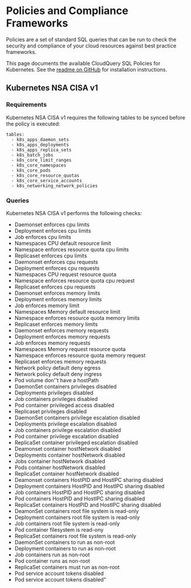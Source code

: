 # Policies and Compliance Frameworks

Policies are a set of standard SQL queries that can be run to check the security and compliance of your cloud resources against best practice frameworks.

This page documents the available CloudQuery SQL Policies for Kubernetes. See the [readme on GitHub](https://github.com/cloudquery/cloudquery/tree/main/plugins/source/k8s/policies) for installation instructions.
## Kubernetes NSA CISA v1

### Requirements
Kubernetes NSA CISA v1 requires the following tables to be synced before the policy is executed:

```
tables:
  - k8s_apps_daemon_sets
  - k8s_apps_deployments
  - k8s_apps_replica_sets
  - k8s_batch_jobs
  - k8s_core_limit_ranges
  - k8s_core_namespaces
  - k8s_core_pods
  - k8s_core_resource_quotas
  - k8s_core_service_accounts
  - k8s_networking_network_policies
```

### Queries
Kubernetes NSA CISA v1 performs the following checks:
  - Daemonset enforces cpu limits
  - Deployment enforces cpu limits
  - Job enforces cpu limits
  - Namespaces CPU default resource limit
  - Namespace enforces resource quota cpu limits
  - Replicaset enforces cpu limits
  - Daemonset enforces cpu requests
  - Deployment enforces cpu requests
  - Namespaces CPU request resource quota
  - Namespace enforces resource quota cpu request
  - Replicaset enforces cpu requests
  - Daemonset enforces memory limits
  - Deployment enforces memory limits
  - Job enforces memory limit
  - Namespaces Memory default resource limit
  - Namespace enforces resource quota memory limits
  - Replicaset enforces memory limits
  - Daemonset enforces memory requests
  - Deployment enforces memory requests
  - Job enforces memory requests
  - Namespaces Memory request resource quota
  - Namespace enforces resource quota memory request
  - Replicaset enforces memory requests
  - Network policy default deny egress
  - Network policy default deny ingress
  - Pod volume don''t have a hostPath
  - DaemonSet containers privileges disabled
  - Deployments privileges disabled
  - Job containers privileges disabled
  - Pod container privileged access disabled
  - Replicaset privileges disabled
  - DaemonSet containers privilege escalation disabled
  - Deployments privilege escalation disabled
  - Job containers privilege escalation disabled
  - Pod container privilege escalation disabled
  - ReplicaSet container privileged escalation disabled
  - Deamonset container hostNetwork disabled
  - Deployments container hostNetwork disabled
  - Jobs container hostNetwork disabled
  - Pods container hostNetwork disabled
  - ReplicaSet container hostNetwork disabled
  - Deamonset containers HostPID and HostIPC sharing disabled
  - Deployment containers HostPID and HostIPC sharing disabled
  - Job containers HostPID and HostIPC sharing disabled
  - Pod containers HostPID and HostIPC sharing disabled
  - ReplicaSet containers HostPID and HostIPC sharing disabled
  - DeamonSet containers root file system is read-only
  - Deployment containers root file system is read-only
  - Job containers root file system is read-only
  - Pod container filesystem is read-ony
  - ReplicaSet containers root file system is read-only
  - DaemonSet containers to run as non-root
  - Deployment containers to run as non-root
  - Job containers run as non-root
  - Pod container runs as non-root
  - ReplicaSet containers must run as non-root
  - Pod service account tokens disabled
  - Pod service account tokens disabled"
